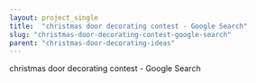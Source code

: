 ```yaml
---
layout: project_single
title:  "christmas door decorating contest - Google Search"
slug: "christmas-door-decorating-contest-google-search"
parent: "christmas-door-decorating-ideas"
---
```

christmas door decorating contest - Google Search